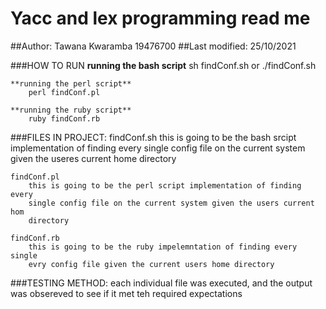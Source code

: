 # Yacc and lex programming read  me
##Author: Tawana Kwaramba 19476700 
##Last modified: 25/10/2021

###HOW TO RUN
    **running the bash script**
        sh findConf.sh or ./findConf.sh

    **running the perl script**
        perl findConf.pl

    **running the ruby script**
        ruby findConf.rb
        

###FILES IN PROJECT: 
    findConf.sh
        this is going to be the bash srcipt implementation of finding every single
        config file on the current system given the useres current home
        directory

    findConf.pl
        this is going to be the perl script implementation of finding every
        single config file on the current system given the users current hom
        directory

    findConf.rb
        this is going to be the ruby impelemntation of finding every single
        evry config file given the current users home directory


###TESTING METHOD:
    each individual file was executed, and the output was obsereved to see if
    it met teh required expectations
